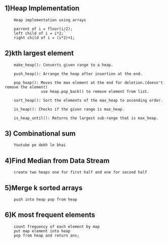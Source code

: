 ## 1)Heap Implementation
        Heap implementation using arrays

        parrent of i = floor(i/2);
        left child of i = i*2;`
        right child of i = (i*2)+1;

## 2)kth largest element
        make_heap(): Converts given range to a heap.

        push_heap(): Arrange the heap after insertion at the end.

        pop_heap(): Moves the max element at the end for deletion.(doesn't remove the element)
                    use heap.pop_back() to remove element from list.

        sort_heap(): Sort the elements of the max_heap to ascending order.

        is_heap(): Checks if the given range is max_heap.

        is_heap_until(): Returns the largest sub-range that is max_heap.

## 3) Combinational sum
        Youtube pe dekh le bhai

## 4)Find Median from Data Stream
        create two heaps one for first half and one for second half

## 5)Merge k sorted arrays
        push into heap pop from heap

## 6)K most frequent elements
        count frequency of each element by map
        put map element into heap
        pop from heap and return ans;
